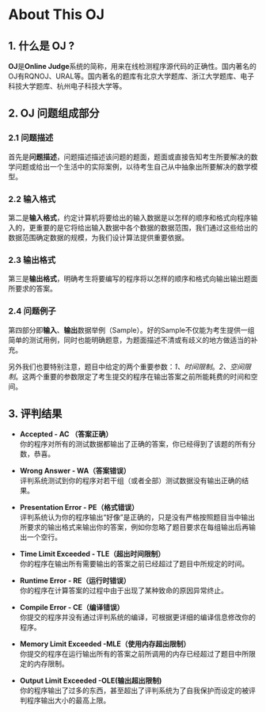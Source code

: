 # About This OJ #

## 1. 什么是 OJ ?
**OJ**是**Online Judge**系统的简称，用来在线检测程序源代码的正确性。国内著名的OJ有RQNOJ、URAL等。国内著名的题库有北京大学题库、浙江大学题库、电子科技大学题库、杭州电子科技大学等。

## 2. OJ 问题组成部分
### 2.1 问题描述
首先是**问题描述**，问题描述描述该问题的题面，题面或直接告知考生所要解决的数学问题或给出一个生活中的实际案例，以待考生自己从中抽象出所要解决的数学模型。

### 2.2 输入格式
第二是**输入格式**，约定计算机将要给出的输入数据是以怎样的顺序和格式向程序输入的，更重要的是它将给出输入数据中各个数据的数据范围，我们通过这些给出的数据范围确定数据的规模，为我们设计算法提供重要依据。

### 2.3 输出格式
第三是**输出格式**，明确考生将要编写的程序将以怎样的顺序和格式向输出输出题面所要求的答案。

### 2.4 问题例子
第四部分即**输入**、**输出**数据举例（Sample）。好的Sample不仅能为考生提供一组简单的测试用例，同时也能明确题意，为题面描述不清或有歧义的地方做适当的补充。

另外我们也要特别注意，题目中给定的两个重要参数：*1、时间限制*。*2、空间限制*。这两个重要的参数限定了考生提交的程序在输出答案之前所能耗费的时间和空间。

## 3. 评判结果
- **Accepted - AC （答案正确）**  
你的程序对所有的测试数据都输出了正确的答案，你已经得到了该题的所有分数，恭喜。

- **Wrong Answer - WA（答案错误）**  
评判系统测试到你的程序对若干组（或者全部）测试数据没有输出正确的结果。

- **Presentation Error - PE（格式错误）**  
评判系统认为你的程序输出“好像”是正确的，只是没有严格按照题目当中输出所要求的输出格式来输出你的答案，例如你忽略了题目要求在每组输出后再输出一个空行。

- **Time Limit Exceeded - TLE（超出时间限制）**  
你的程序在输出所有需要输出的答案之前已经超过了题目中所规定的时间。

- **Runtime Error - RE（运行时错误）**  
你的程序在计算答案的过程中由于出现了某种致命的原因异常终止。

- **Compile Error - CE（编译错误）**  
你提交的程序并没有通过评判系统的编译，可根据更详细的编译信息修改你的程序。

- **Memory Limit Exceeded -MLE（使用内存超出限制）**  
你提交的程序在运行输出所有的答案之前所调用的内存已经超过了题目中所限定的内存限制。

- **Output Limit Exceeded -OLE(输出超出限制)**  
你的程序输出了过多的东西，甚至超出了评判系统为了自我保护而设定的被评判程序输出大小的最高上限。
